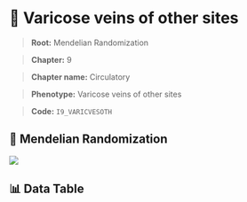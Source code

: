 # 🧪 Varicose veins of other sites

> **Root:** Mendelian Randomization

> **Chapter:** 9  

> **Chapter name:** Circulatory

> **Phenotype:** Varicose veins of other sites  

> **Code:** `I9_VARICVESOTH`

## 🧬 Mendelian Randomization  

<img src="/MR/Figures/Forward/I9_VARICVESOTH.png"/>

## 📊 Data Table

<CsvTableMRF src="/public/MR/Data/Forward/I9_VARICVESOTH.csv"/>
